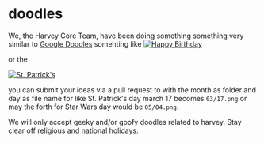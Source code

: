 # doodles

We, the Harvey Core Team, have been doing something something very similar to [Google Doodles](http://www.google.com/doodles/) somehting like 
[![Happy Birthday](https://pbs.twimg.com/media/Ccsc44dW4AALLCs.jpg:small)](https://twitter.com/harvey_os/status/705689533975760896)

or the

[![St. Patrick's](https://pbs.twimg.com/media/CdtOSj2WAAAN9wi.png:small)](https://twitter.com/harvey_os/status/710247447768014849)

you can submit your ideas via a pull request to with the month as folder and day as file name for like St. Patrick's day march 17 becomes `03/17.png` or may the forth for Star Wars day would be `05/04.png`.

We will only accept geeky and/or goofy doodles related to harvey. Stay clear off religious and national holidays.
